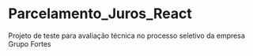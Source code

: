 # Parcelamento_Juros_React
Projeto de teste para avaliação técnica no processo seletivo da empresa Grupo Fortes
